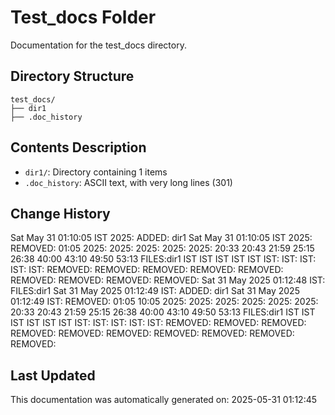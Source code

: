 <!-- filepath: /home/michaelnewham/Projects/create_python_project/test_docs/aboutthisfolder.md -->
# Test_docs Folder

Documentation for the test_docs directory.

## Directory Structure

```
test_docs/
├── dir1
├── .doc_history
```

## Contents Description

- `dir1/`: Directory containing 1 items
- `.doc_history`: ASCII text, with very long lines (301)

## Change History

Sat May 31 01:10:05 IST 2025: ADDED: dir1 
Sat May 31 01:10:05 IST 2025: REMOVED:          01:05 2025: 2025: 2025: 2025: 2025: 20:33 20:43 21:59 25:15 26:38 40:00 43:10 49:50 53:13 FILES:dir1 IST IST IST IST IST IST: IST: IST: IST: IST: REMOVED: REMOVED: REMOVED: REMOVED: REMOVED: REMOVED: REMOVED: REMOVED: REMOVED: 
Sat 31 May 2025 01:12:48 IST: FILES:dir1
Sat 31 May 2025 01:12:49 IST: ADDED: dir1 
Sat 31 May 2025 01:12:49 IST: REMOVED:           01:05 10:05 2025: 2025: 2025: 2025: 2025: 2025: 20:33 20:43 21:59 25:15 26:38 40:00 43:10 49:50 53:13 FILES:dir1 IST IST IST IST IST IST IST: IST: IST: IST: IST: REMOVED: REMOVED: REMOVED: REMOVED: REMOVED: REMOVED: REMOVED: REMOVED: REMOVED: REMOVED: 

## Last Updated

This documentation was automatically generated on: 2025-05-31 01:12:45
